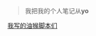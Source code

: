 > 我把我的个人笔记从**yo**


[我写的油猴脚本们](https://greasyfork.org/zh-CN/users/969000-s-%E7%BB%9F%E4%B8%80%E4%B8%96%E7%95%8C-v)
